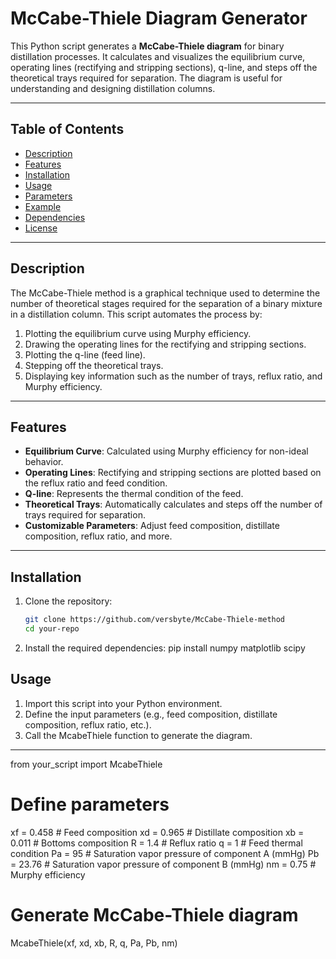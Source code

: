 # McCabe-Thiele Diagram Generator

This Python script generates a **McCabe-Thiele diagram** for binary distillation processes. It calculates and visualizes the equilibrium curve, operating lines (rectifying and stripping sections), q-line, and steps off the theoretical trays required for separation. The diagram is useful for understanding and designing distillation columns.

---

## Table of Contents
- [Description](#description)
- [Features](#features)
- [Installation](#installation)
- [Usage](#usage)
- [Parameters](#parameters)
- [Example](#example)
- [Dependencies](#dependencies)
- [License](#license)

---

## Description
The McCabe-Thiele method is a graphical technique used to determine the number of theoretical stages required for the separation of a binary mixture in a distillation column. This script automates the process by:
1. Plotting the equilibrium curve using Murphy efficiency.
2. Drawing the operating lines for the rectifying and stripping sections.
3. Plotting the q-line (feed line).
4. Stepping off the theoretical trays.
5. Displaying key information such as the number of trays, reflux ratio, and Murphy efficiency.

---

## Features
- **Equilibrium Curve**: Calculated using Murphy efficiency for non-ideal behavior.
- **Operating Lines**: Rectifying and stripping sections are plotted based on the reflux ratio and feed condition.
- **Q-line**: Represents the thermal condition of the feed.
- **Theoretical Trays**: Automatically calculates and steps off the number of trays required for separation.
- **Customizable Parameters**: Adjust feed composition, distillate composition, reflux ratio, and more.

---

## Installation
1. Clone the repository:
   ```bash
   git clone https://github.com/versbyte/McCabe-Thiele-method
   cd your-repo

2. Install the required dependencies:
    pip install numpy matplotlib scipy

## Usage

1. Import this script into your Python environment.
2. Define the input parameters (e.g., feed composition, distillate composition, reflux ratio, etc.).
3. Call the McabeThiele function to generate the diagram.

---

from your_script import McabeThiele

# Define parameters
xf = 0.458  # Feed composition
xd = 0.965  # Distillate composition
xb = 0.011  # Bottoms composition
R = 1.4     # Reflux ratio
q = 1       # Feed thermal condition
Pa = 95     # Saturation vapor pressure of component A (mmHg)
Pb = 23.76  # Saturation vapor pressure of component B (mmHg)
nm = 0.75   # Murphy efficiency

# Generate McCabe-Thiele diagram
McabeThiele(xf, xd, xb, R, q, Pa, Pb, nm)